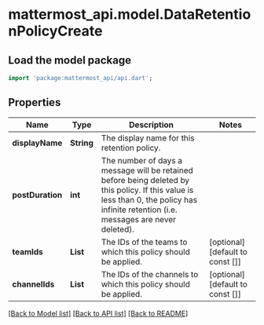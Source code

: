 # mattermost_api.model.DataRetentionPolicyCreate

## Load the model package
```dart
import 'package:mattermost_api/api.dart';
```

## Properties
Name | Type | Description | Notes
------------ | ------------- | ------------- | -------------
**displayName** | **String** | The display name for this retention policy. | 
**postDuration** | **int** | The number of days a message will be retained before being deleted by this policy. If this value is less than 0, the policy has infinite retention (i.e. messages are never deleted).  | 
**teamIds** | **List<String>** | The IDs of the teams to which this policy should be applied. | [optional] [default to const []]
**channelIds** | **List<String>** | The IDs of the channels to which this policy should be applied. | [optional] [default to const []]

[[Back to Model list]](../README.md#documentation-for-models) [[Back to API list]](../README.md#documentation-for-api-endpoints) [[Back to README]](../README.md)


